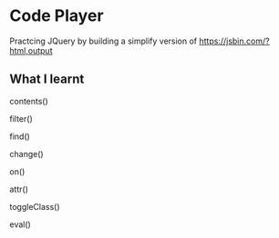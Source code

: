 
# Code Player 

Practcing JQuery by building a simplify version of https://jsbin.com/?html,output

## What I learnt 

contents()

filter()

find()

change()

on()

attr()

toggleClass()

eval()









